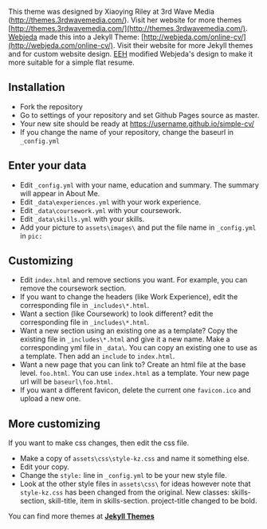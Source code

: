 This theme was designed by Xiaoying Riley at 3rd Wave Media (http://themes.3rdwavemedia.com/). Visit her website for more themes [http://themes.3rdwavemedia.com/](http://themes.3rdwavemedia.com/).  [Webjeda](http://webjeda.com) made this into a Jekyll Theme: [http://webjeda.com/online-cv/](http://webjeda.com/online-cv/).  Visit their website for more Jekyll themes and for custom website design. [EEH](https://eeholmes.github.io/) modified Webjeda's design to make it more suitable for a simple flat resume.

## Installation
* Fork the repository
* Go to settings of your repository and set Github Pages source as master.
* Your new site should be ready at https://username.github.io/simple-cv/
* If you change the name of your repository, change the baseurl in `_config.yml`

## Enter your data
* Edit `_config.yml` with your name, education and summary.  The summary will appear in About Me.
* Edit `_data\experiences.yml` with your work experience.
* Edit `_data\coursework.yml` with your coursework.
* Edit `_data\skills.yml` with your skills.
* Add your picture to `assets\images\` and put the file name in `_config.yml` in `pic:`

## Customizing
* Edit `index.html` and remove sections you want.  For example, you can remove the coursework section.
* If you want to change the headers (like Work Experience), edit the corresponding file in `_includes\*.html`.
* Want a section (like Coursework) to look different? edit the corresponding file in `_includes\*.html`.
* Want a new section using an existing one as a template? Copy the existing file in `_includes\*.html` and give it a new name. Make a corresponding yml file in `_data\`.  You can copy an existing one to use as a template.  Then add an `include` to `index.html`.
* Want a new page that you can link to? Create an html file at the base level. `foo.html`.  You can use `index.html` as a template. Your new page url will be `baseurl\foo.html`.
* If you want a different favicon, delete the current one `favicon.ico` and upload a new one.

## More customizing
If you want to make css changes, then edit the css file.
* Make a copy of `assets\css\style-kz.css` and name it something else.
* Edit your copy.
* Change the `style:` line in `_config.yml` to be your new style file.
* Look at the other style files in `assets\css\` for ideas however note that `style-kz.css` has been changed from the original.  New classes: skills-section, skill-title, item in skills-section.  project-title changed to be bold.

You can find more themes at [**Jekyll Themes**](http://jekyll-themes.com)
